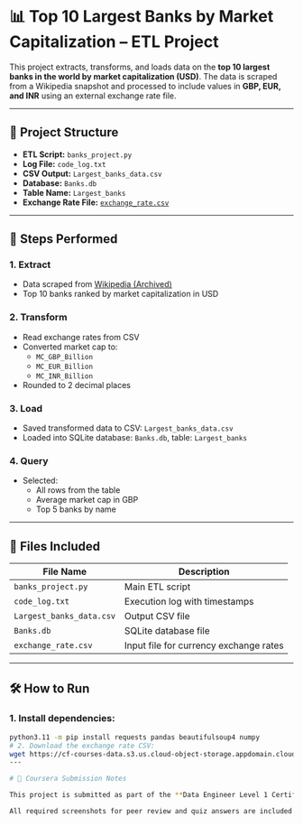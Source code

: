 # 📊 Top 10 Largest Banks by Market Capitalization – ETL Project

This project extracts, transforms, and loads data on the **top 10 largest banks in the world by market capitalization (USD)**. The data is scraped from a Wikipedia snapshot and processed to include values in **GBP, EUR, and INR** using an external exchange rate file.

---

## 🔧 Project Structure

- **ETL Script:** `banks_project.py`  
- **Log File:** `code_log.txt`  
- **CSV Output:** `Largest_banks_data.csv`  
- **Database:** `Banks.db`  
- **Table Name:** `Largest_banks`  
- **Exchange Rate File:** [`exchange_rate.csv`](https://cf-courses-data.s3.us.cloud-object-storage.appdomain.cloud/IBMSkillsNetwork-PY0221EN-Coursera/labs/v2/exchange_rate.csv)

---

## 🚀 Steps Performed

### 1. Extract
- Data scraped from [Wikipedia (Archived)](https://web.archive.org/web/20230908091635/https://en.wikipedia.org/wiki/List_of_largest_banks)
- Top 10 banks ranked by market capitalization in USD

### 2. Transform
- Read exchange rates from CSV
- Converted market cap to:
  - `MC_GBP_Billion`
  - `MC_EUR_Billion`
  - `MC_INR_Billion`
- Rounded to 2 decimal places

### 3. Load
- Saved transformed data to CSV: `Largest_banks_data.csv`
- Loaded into SQLite database: `Banks.db`, table: `Largest_banks`

### 4. Query
- Selected:
  - All rows from the table
  - Average market cap in GBP
  - Top 5 banks by name

---

## 📁 Files Included

| File Name              | Description                           |
|------------------------|---------------------------------------|
| `banks_project.py`     | Main ETL script                       |
| `code_log.txt`         | Execution log with timestamps         |
| `Largest_banks_data.csv` | Output CSV file                    |
| `Banks.db`             | SQLite database file                  |
| `exchange_rate.csv`    | Input file for currency exchange rates|

---

## 🛠️ How to Run

### 1. Install dependencies:

```bash
python3.11 -m pip install requests pandas beautifulsoup4 numpy
# 2. Download the exchange rate CSV:
wget https://cf-courses-data.s3.us.cloud-object-storage.appdomain.cloud/IBMSkillsNetwork-PY0221EN-Coursera/labs/v2/exchange_rate.csv
---

# 🧾 Coursera Submission Notes

This project is submitted as part of the **Data Engineer Level 1 Certificate – Coursera (IBM Skills Network)**.

All required screenshots for peer review and quiz answers are included in the `/screenshots` folder.

